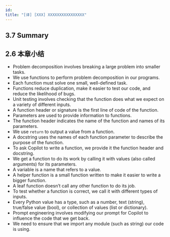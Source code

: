 ```yaml
---
id: 
title: "[译] [XXX] XXXXXXXXXXXXXXXX"
---
```



## 3.7 Summary
## 2.6 本章小结

* Problem decomposition involves breaking a large problem into smaller tasks.
* We use functions to perform problem decomposition in our programs.
* Each function must solve one small, well-defined task.
* Functions reduce duplication, make it easier to test our code, and reduce the likelihood of bugs.
* Unit testing involves checking that the function does what we expect on a variety of different inputs.
* A function header or signature is the first line of code of the function.
* Parameters are used to provide information to functions.
* The function header indicates the name of the function and names of its parameters.
* We use `return` to output a value from a function.
* A docstring uses the names of each function parameter to describe the purpose of the function.
* To ask Copilot to write a function, we provide it the function header and docstring.
* We get a function to do its work by calling it with values (also called arguments) for its parameters.
* A variable is a name that refers to a value.
* A helper function is a small function written to make it easier to write a bigger function.
* A leaf function doesn’t call any other function to do its job.
* To test whether a function is correct, we call it with different types of inputs.
* Every Python value has a type, such as a number, text (string), true/false value (bool), or collection of values (list or dictionary).
* Prompt engineering involves modifying our prompt for Copilot to influence the code that we get back.
* We need to ensure that we import any module (such as string) our code is using.

<!-- -->
